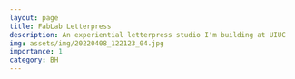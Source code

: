 ```yaml
---
layout: page
title: FabLab Letterpress
description: An experiential letterpress studio I'm building at UIUC
img: assets/img/20220408_122123_04.jpg
importance: 1
category: BH
---
```

